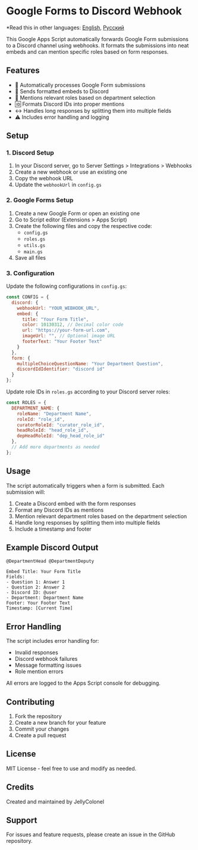 # Google Forms to Discord Webhook

*Read this in other languages: [English](README.md), [Русский](README.ru.md)

This Google Apps Script automatically forwards Google Form submissions to a Discord channel using webhooks. It formats the submissions into neat embeds and can mention specific roles based on form responses.

## Features

- 📝 Automatically processes Google Form submissions
- 📨 Sends formatted embeds to Discord
- 👥 Mentions relevant roles based on department selection
- 🆔 Formats Discord IDs into proper mentions
- ↔️ Handles long responses by splitting them into multiple fields
- ⚠️ Includes error handling and logging

## Setup

### 1. Discord Setup

1. In your Discord server, go to Server Settings > Integrations > Webhooks
2. Create a new webhook or use an existing one
3. Copy the webhook URL
4. Update the `webhookUrl` in `config.gs`

### 2. Google Forms Setup

1. Create a new Google Form or open an existing one
2. Go to Script editor (Extensions > Apps Script)
3. Create the following files and copy the respective code:
   - `config.gs`
   - `roles.gs`
   - `utils.gs`
   - `main.gs`
4. Save all files

### 3. Configuration

Update the following configurations in `config.gs`:

```javascript
const CONFIG = {
  discord: {
    webhookUrl: "YOUR_WEBHOOK_URL",
    embed: {
      title: "Your Form Title",
      color: 10130312, // Decimal color code
      url: "https://your-form-url.com",
      imageUrl: "", // Optional image URL
      footerText: "Your Footer Text"
    }
  },
  form: {
    multipleChoiceQuestionName: "Your Department Question",
    discordIdIdentifier: "discord id"
  }
};
```

Update role IDs in `roles.gs` according to your Discord server roles:

```javascript
const ROLES = {
  DEPARTMENT_NAME: {
    roleName: "Department Name",
    roleId: "role_id",
    curatorRoleId: "curator_role_id",
    headRoleId: "head_role_id",
    depHeadRoleId: "dep_head_role_id"
  },
  // Add more departments as needed
};
```

## Usage

The script automatically triggers when a form is submitted. Each submission will:

1. Create a Discord embed with the form responses
2. Format any Discord IDs as mentions
3. Mention relevant department roles based on the department selection
4. Handle long responses by splitting them into multiple fields
5. Include a timestamp and footer

## Example Discord Output

```
@DepartmentHead @DepartmentDeputy

Embed Title: Your Form Title
Fields:
- Question 1: Answer 1
- Question 2: Answer 2
- Discord ID: @user
- Department: Department Name
Footer: Your Footer Text
Timestamp: [Current Time]
```

## Error Handling

The script includes error handling for:
- Invalid responses
- Discord webhook failures
- Message formatting issues
- Role mention errors

All errors are logged to the Apps Script console for debugging.

## Contributing

1. Fork the repository
2. Create a new branch for your feature
3. Commit your changes
4. Create a pull request

## License

MIT License - feel free to use and modify as needed.

## Credits

Created and maintained by JellyColonel

## Support

For issues and feature requests, please create an issue in the GitHub repository.